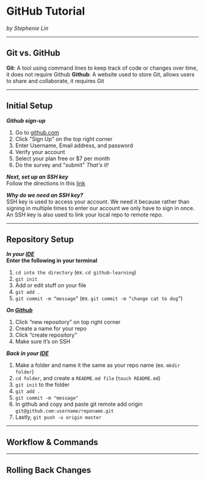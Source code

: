 # GitHub Tutorial

_by Stephenie Lin_

---
## Git vs. GitHub
**Git**: A tool using command lines to keep track of code or changes over time, it does not require Github
**Github**: A website used to store Git, allows users to share and collaborate, it requires Git


---
## Initial Setup  
**_Github sign-up_** 
1. Go to [github.com](https://github.com/)
2. Click "Sign Up" on the top right corner
3. Enter Username, Email address, and password
4. Verify your account
5. Select your plan free or $7 per month
6. Do the survey and "submit"
_That's it!_ 

**_Next, set up an SSH key_**  
Follow the directions in this [link](https://github.com/hstatsep/ide50)  

**_Why do we need an SSH key?_**  
SSH key is used to access your account. We need it because rather than signing in multiple times to enter our account we only have to sign in once. An SSH key is also used to link your local repo to remote repo.        

---
## Repository Setup
**_In your [IDE]( http://ide.cs50.io/)_**  
**Enter the following in your terminal** 
1. `cd into the directory` (ex. `cd github-learning`)
2. `git init`
3. Add or edit stuff on your file
4. `git add .`
5. `git commit -m “message”` (ex. `git commit -m “change cat to dog”`)

**_On [Github](https://github.com/)_**
1. Click “new repository” on top right corner
2. Create a name for your repo
3. Click “create repository”
4. Make sure it’s on SSH

**_Back in your [IDE]( http://ide.cs50.io/)_**
1. Make a folder and name it the same as your repo name (ex. `mkdir folder`)
2. `cd folder`, and create a `README.md file` (`touch README.md`)
3. `git init` to the folder
4. `git add .`
5. `git commit -m "message"`
6. In github and copy and paste git remote add origin `git@github.com:username/reponame.git`
7. Lastly, `git push -u origin master`



---
## Workflow & Commands



---
## Rolling Back Changes